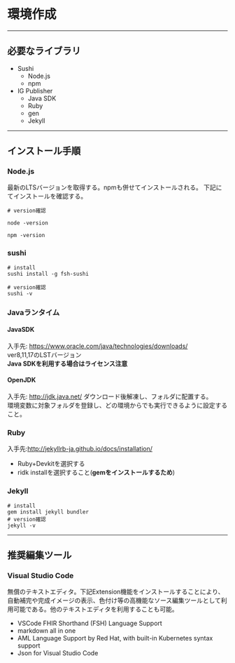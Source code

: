 # 環境作成

---
## 必要なライブラリ
* Sushi
  * Node.js
  * npm
* IG Publisher
  * Java SDK
  * Ruby
  * gen
  * Jekyll

---
## インストール手順
### Node.js
最新のLTSバージョンを取得する。npmも併せてインストールされる。
下記にてインストールを確認する。
```
# version確認

node -version

npm -version

```
### sushi
```
# install
sushi install -g fsh-sushi

# version確認
sushi -v
```

### Javaランタイム
#### JavaSDK
入手先: https://www.oracle.com/java/technologies/downloads/<br/>
ver8,11,17のLSTバージョン<br/>
**Java SDKを利用する場合はライセンス注意**
#### OpenJDK
入手先: http://jdk.java.net/
ダウンロード後解凍し、フォルダに配置する。<br/>
環境変数に対象フォルダを登録し、どの環境からでも実行できるように設定すること。

### Ruby
入手先:http://jekyllrb-ja.github.io/docs/installation/
 - Ruby+Devkitを選択する
 - ridk installを選択すること(**gemをインストールするため**)

### Jekyll
```
# install
gem install jekyll bundler
# version確認
jekyll -v
```

---
## 推奨編集ツール
### Visual Studio Code
無償のテキストエディタ。下記Extension機能をインストールすることにより、自動補完や完成イメージの表示、色付け等の高機能なソース編集ツールとして利用可能である。他のテキストエディタを利用することも可能。

* VSCode FHIR Shorthand (FSH) Language Support
* markdown all in one
* AML Language Support by Red Hat, with built-in Kubernetes syntax support
* Json for Visual Studio Code

